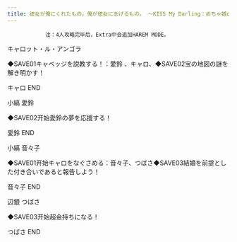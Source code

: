 ```yaml
---
title: 彼女が俺にくれたもの。俺が彼女にあげるもの。 ～KISS My Darling：めちゃ婚case3～攻略
---
```


                注：4人攻略完毕后，Extra中会追加HAREM MODE。

キャロット・ル・アンゴラ

◆SAVE01キャベッジを説教する！：愛鈴 、キャロ、◆SAVE02宝の地図の謎を解き明かす！

キャロ END

小縞 愛鈴

◆SAVE02开始愛鈴の夢を応援する！

愛鈴 END

小縞 音々子

◆SAVE01开始キャロをなぐさめる：音々子、つばさ◆SAVE03結婚を前提とした付き合いであると報告しよう！

音々子 END

辺銀 つばさ

◆SAVE03开始超金持ちになる！

つばさ END
              
